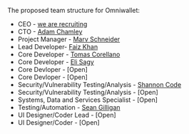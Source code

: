 The proposed team structure for Omniwallet:

- CEO - [we are recruiting](https://docs.google.com/forms/d/1Ko016DY-fK-_FvvE86IVYwuSPUUUOZtHxInH1i9LGqo/viewform)
- CTO - [Adam Chamley](http://www.linkedin.com/pub/adam-chamely/58/a0/439)
- Project Manager - [Marv Schneider](https://github.com/marv-engine)
- Lead Developer- [Faiz Khan](https://github.com/faizkhan00)
- Core Developer - [Tomas Corellano](https://github.com/Nevtep)
- Core Developer - [Eli Sagy](https://github.com/sagyeli)
- Core Devloper - [Open]
- Core Devloper - [Open]
- Security/Vulnerability Testing/Analysis - [Shannon Code](https://github.com/genecyber)
- Security/Vulnerability Testing/Analysis - [Open]
- Systems, Data and Services Specialist - [Open]
- Testing/Automation - [Sean Gilligan](https://github.com/msgilligan)
- UI Designer/Coder Lead - [Open]
- UI Designer/Coder - [Open]
